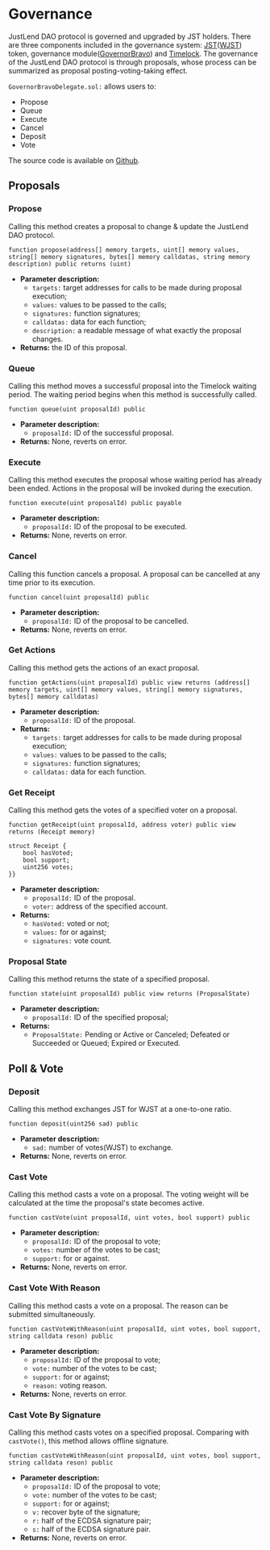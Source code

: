 # Governance

JustLend DAO protocol is governed and upgraded by JST holders. There are three components included in the governance system: [JST](https://tronscan.org/#/token20/TCFLL5dx5ZJdKnWuesXxi1VPwjLVmWZZy9)([WJST](https://tronscan.org/#/contract/TXk9LnTnLN7oH96H3sKxJayMxLxR9M4ZD6/code)) token,
governance module([GovernorBravo](https://tronscan.org/#/contract/TEqiF5JbhDPD77yjEfnEMncGRZNDt2uogD/code)) and [Timelock](https://tronscan.org/#/contract/TRWNvb15NmfNKNLhQpxefFz7cNjrYjEw7x). The governance of the JustLend DAO protocol is through proposals, whose process can be summarized as proposal posting-voting-taking effect.

`GovernorBravoDelegate.sol:` allows users to:

* Propose
* Queue
* Execute
* Cancel
* Deposit
* Vote

The source code is available on [Github](https://github.com/justlend/justlend-protocol/blob/main/contracts/Governance/Bravo/GovernorBravoDelegate.sol).


## **Proposals**

### **Propose**
Calling this method creates a proposal to change & update the JustLend DAO protocol.
``` solidity
function propose(address[] memory targets, uint[] memory values, string[] memory signatures, bytes[] memory calldatas, string memory description) public returns (uint)
```

* **Parameter description:**
    * `targets:` target addresses for calls to be made during proposal execution;
    * `values:` values to be passed to the calls;
    * `signatures:` function signatures;
    * `calldatas:` data for each function;
    * `description:` a readable message of what exactly the proposal changes.
* **Returns:** the ID of this proposal.


### **Queue**
Calling this method moves a successful proposal into the Timelock waiting period. The waiting period begins when this method is successfully called.
``` solidity
function queue(uint proposalId) public
```

* **Parameter description:**
    * `proposalId:` ID of the successful proposal.
* **Returns:** None, reverts on error.


### **Execute**
Calling this method executes the proposal whose waiting period has already been ended. Actions in the proposal will be invoked during the execution.
``` solidity
function execute(uint proposalId) public payable
```

* **Parameter description:**
    * `proposalId:` ID of the proposal to be executed.
* **Returns:** None, reverts on error.


### **Cancel**
Calling this function cancels a proposal. A proposal can be cancelled at any time prior to its execution.
``` solidity
function cancel(uint proposalId) public
```

* **Parameter description:**
    * `proposalId:` ID of the proposal to be cancelled.
* **Returns:** None, reverts on error.


### **Get Actions**
Calling this method gets the actions of an exact proposal.
``` solidity
function getActions(uint proposalId) public view returns (address[] memory targets, uint[] memory values, string[] memory signatures, bytes[] memory calldatas)
```

* **Parameter description:**
    * `proposalId:` ID of the proposal.
* **Returns:**
    * `targets:` target addresses for calls to be made during proposal execution;
    * `values:` values to be passed to the calls;
    * `signatures:` function signatures;
    * `calldatas:` data for each function.


### **Get Receipt**
Calling this method gets the votes of a specified voter on a proposal.
``` solidity
function getReceipt(uint proposalId, address voter) public view returns (Receipt memory)

struct Receipt {
    bool hasVoted;
    bool support;
    uint256 votes;
}}
```

* **Parameter description:**
    * `proposalId:` ID of the proposal.
    * `voter:` address of the specified account.
* **Returns:**
    * `hasVoted:` voted or not;
    * `values:` for or against;
    * `signatures:` vote count.


### **Proposal State**
Calling this method returns the state of a specified proposal.
``` solidity
function state(uint proposalId) public view returns (ProposalState)
```

* **Parameter description:**
    * `proposalId:` ID of the specified proposal;
* **Returns:**
    * `ProposalState:` Pending or Active or Canceled; Defeated or Succeeded or Queued; Expired or Executed.



## **Poll & Vote**

### **Deposit**
Calling this method exchanges JST for WJST at a one-to-one ratio.
``` solidity
function deposit(uint256 sad) public
```

* **Parameter description:**
    * `sad:` number of votes(WJST) to exchange.
* **Returns:** None, reverts on error.


### **Cast Vote**
Calling this method casts a vote on a proposal. The voting weight will be calculated at the time the proposal's state becomes active.
``` solidity
function castVote(uint proposalId, uint votes, bool support) public
```

* **Parameter description:**
    * `proposalId:` ID of the proposal to vote;
    * `votes:` number of the votes to be cast;
    * `support:` for or against.
* **Returns:** None, reverts on error.


### **Cast Vote With Reason**
Calling this method casts a vote on a proposal. The reason can be submitted simultaneously.
``` solidity
function castVoteWithReason(uint proposalId, uint votes, bool support, string calldata reson) public
```

* **Parameter description:**
    * `proposalId:` ID of the proposal to vote;
    * `vote:` number of the votes to be cast;
    * `support:` for or against;
    * `reason:` voting reason.
* **Returns:** None, reverts on error.


### **Cast Vote By Signature**
Calling this method casts votes on a specified proposal. Comparing with `castVote()`, this method allows offline signature.
``` solidity
function castVoteWithReason(uint proposalId, uint votes, bool support, string calldata reson) public
```

* **Parameter description:**
    * `proposalId:` ID of the proposal to vote;
    * `vote:` number of the votes to be cast;
    * `support:` for or against;
    * `v:` recover byte of the signature;
    * `r:` half of the ECDSA signature pair;
    * `s:` half of the ECDSA signature pair.
* **Returns:** None, reverts on error.
